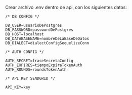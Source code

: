Crear archivo .env dentro de api, con los siguientes datos:

```
/* DB CONFIG */

DB_USER=usuarioDePostgres
DB_PASSWORD=passwordDePostgres
DB_HOST=localhost
DB_DATABASENAME=nombreDeLaBaseDeDatos
DB_DIALECT=dialectConfigSequelizeConn

/* AUTH CONFIG */

AUTH_SECRET=fraseSecretaConfig
AUTH_EXPIRES=tiempoExpiraTokenAuth
AUTH_ROUNDS=roundsTokenAuth

/* API KEY SENDGRID */

API_KEY=key

```


